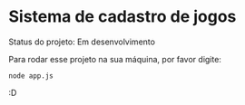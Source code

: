 # Sistema de cadastro de jogos #

Status do projeto: Em desenvolvimento

Para rodar esse projeto na sua máquina, por favor digite:

```
node app.js
```


:D
